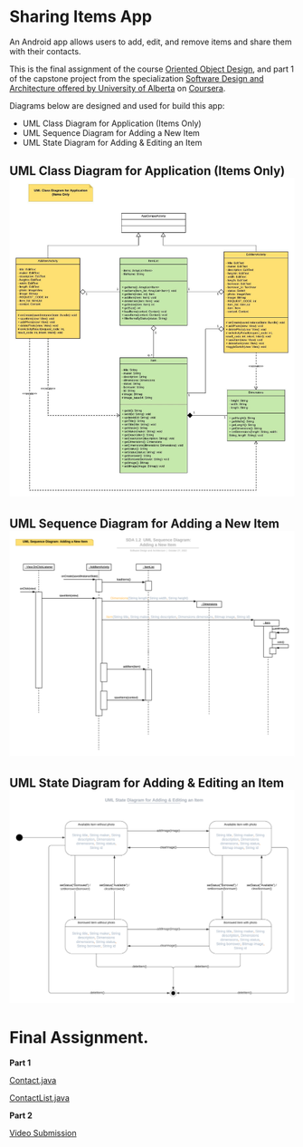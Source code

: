# Sharing Items App

An Android app allows users to add, edit, and remove items and share them with their contacts.

This is the final assignment of the course [Oriented Object Design](https://www.coursera.org/learn/object-oriented-design), and part 1 of the capstone project from the specialization [Software Design and Architecture offered by University of Alberta](https://www.coursera.org/specializations/software-design-architecture) on [Coursera](https://www.coursera.org).

Diagrams below are designed and used for build this app:

- UML Class Diagram for Application (Items Only)
- UML Sequence Diagram for Adding a New Item
- UML State Diagram for Adding & Editing an Item

## UML Class Diagram for Application (Items Only) ![UML Class Diagram for Application](</UML%20Class%20Diagrams/1.%20UML%20Class%20Diagram%20for%20Application%20(Items%20Only).jpeg>)

## UML Sequence Diagram for Adding a New Item ![UML Sequence Diagram for Adding a New Item](/UML%20Class%20Diagrams/2.%20UML%20Sequence%20Diagram%20for%20Adding%20a%20New%20Item.jpg)

## UML State Diagram for Adding & Editing an Item ![UML State Diagram for Adding & Editing an Item](/UML%20Class%20Diagrams/3.%20UML%20State%20Diagram%20for%20Adding%20%26%20Editing%20an%20Item.jpg)



# Final Assignment.

**Part 1**

[Contact.java](https://github.com/Ahmede1407/SharingApp/blob/master/app/src/main/java/com/example/sharingapp/Contact.java)

[ContactList.java](https://github.com/Ahmede1407/SharingApp/blob/master/app/src/main/java/com/example/sharingapp/ContactList.java)

**Part 2**

[Video Submission](https://youtu.be/5lp34nFkB48)
